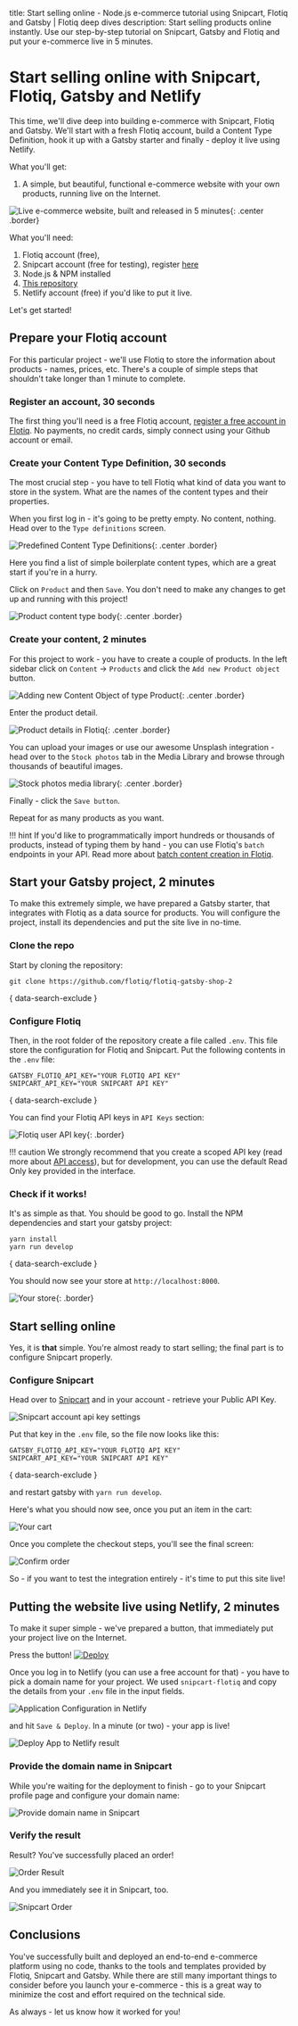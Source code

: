 title: Start selling online - Node.js e-commerce tutorial using Snipcart, Flotiq and Gatsby | Flotiq deep dives
description: Start selling products online instantly. Use our step-by-step tutorial on Snipcart, Gatsby and Flotiq and put your e-commerce live in 5 minutes.

# Start selling online with Snipcart, Flotiq, Gatsby and Netlify

This time, we'll dive deep into building e-commerce with Snipcart, Flotiq and Gatsby. We'll start with a fresh Flotiq account, build a Content Type Definition, hook it up with a Gatsby starter and finally - deploy it live using Netlify.

What you'll get:

1. A simple, but beautiful, functional e-commerce website with your own products, running live on the Internet.

![Live e-commerce website, built and released in 5 minutes](images/snipcart-gatsby-demo/live-website.png){: .center .border}

What you'll need:

1. Flotiq account (free),
2. Snipcart account (free for testing), register [here](https://snipcart.com)
3. Node.js & NPM installed
4. [This repository](https://github.com/flotiq/flotiq-gatsby-shop-2)
5. Netlify account (free) if you'd like to put it live.

Let's get started!

## Prepare your Flotiq account

For this particular project - we'll use Flotiq to store the information about products - names, prices, etc.
There's a couple of simple steps that shouldn't take longer than 1 minute to complete.

### Register an account, 30 seconds
The first thing you'll need is a free Flotiq account, [register a free account in Flotiq](https://editor.flotiq.com/register.html). No payments, no credit cards, simply connect using your Github account or email. 

### Create your Content Type Definition, 30 seconds

The most crucial step - you have to tell Flotiq what kind of data you want to store in the system. What are the names of the content types and their properties. 

When you first log in - it's going to be pretty empty. No content, nothing. Head over to the `Type definitions` screen.

![Predefined Content Type Definitions](images/snipcart-gatsby-demo/predefined-content-type-definitions.png){: .center .border}


Here you find a list of simple boilerplate content types, which are a great start if you're in a hurry. 

Click on `Product` and then `Save`. You don't need to make any changes to get up and running with this project!

![Product content type body](images/snipcart-gatsby-demo/product-content-type-body.png){: .center .border}

### Create your content, 2 minutes

For this project to work - you have to create a couple of products. In the left sidebar click on `Content` → `Products` and click the `Add new Product object` button.

![Adding new Content Object of type Product](images/snipcart-gatsby-demo/adding-new-content-object-of-type-product.png){: .center .border}

Enter the product detail.

![Product details in Flotiq](images/snipcart-gatsby-demo/product-details-in-flotiq.png){: .center .border}

You can upload your images or use our awesome Unsplash integration - head over to the `Stock photos` tab in the Media Library and browse through thousands of beautiful images.

![Stock photos media library](images/snipcart-gatsby-demo/stock-photos-media-library.png){: .center .border}

Finally - click the `Save button`. 

Repeat for as many products as you want.

!!! hint
    If you'd like to programmatically import hundreds or thousands of products, instead of typing them by hand - you can use Flotiq's `batch` endpoints in your API. Read more about [batch content creation in Flotiq](https://flotiq.com/docs/API/content-types/#batch-content-upload).


## Start your Gatsby project, 2 minutes

To make this extremely simple, we have prepared a Gatsby starter, that integrates with Flotiq as a data source for products. You will configure the project, install its dependencies and put the site live in no-time.

### Clone the repo


Start by cloning the repository:

```
git clone https://github.com/flotiq/flotiq-gatsby-shop-2
```
{ data-search-exclude }

### Configure Flotiq

Then, in the root folder of the repository create a file called `.env`. This file store the configuration for Flotiq and Snipcart. Put the following contents in the `.env` file:

```
GATSBY_FLOTIQ_API_KEY="YOUR FLOTIQ API KEY"
SNIPCART_API_KEY="YOUR SNIPCART API KEY"
```
{ data-search-exclude }

You can find your Flotiq API keys in `API Keys` section:

![Flotiq user API key](images/snipcart-gatsby-demo/flotiq-user-api-key.png){: .border}

!!! caution
    We strongly recommend that you create a scoped API key (read more about [API access](../API/index.md)), but for development, you can use the default Read Only key provided in the interface. 
  
### Check if it works!

It's as simple as that. You should be good to go. Install the NPM dependencies and start your gatsby project:

```
yarn install
yarn run develop
```
{ data-search-exclude }

You should now see your store at `http://localhost:8000`.

![Your store](images/snipcart-gatsby-demo/your-store.png){: .border}

## Start selling online

Yes, it is **that** simple. You're almost ready to start selling; the final part is to configure Snipcart properly.

### Configure Snipcart

Head over to [Snipcart](https://snipcart.com) and in your account - retrieve your Public API Key.

![Snipcart account api key settings](images/snipcart-gatsby-demo/upload_73bf9f96f1fadaf960e12e802833a26b.png)

Put that key in the `.env` file, so the file now looks like this:

```
GATSBY_FLOTIQ_API_KEY="YOUR FLOTIQ API KEY"
SNIPCART_API_KEY="YOUR SNIPCART API KEY"
```
{ data-search-exclude }

and restart gatsby with `yarn run develop`.

Here's what you should now see, once you put an item in the cart:

![Your cart](images/snipcart-gatsby-demo/your-cart.png)

Once you complete the checkout steps, you'll see the final screen:

![Confirm order](images/snipcart-gatsby-demo/confirm-order.png)

So - if you want to test the integration entirely - it's time to put this site live!

## Putting the website live using Netlify, 2 minutes

To make it super simple - we've prepared a button, that immediately put your project live on the Internet. 

Press the button!
  [![Deploy](https://www.netlify.com/img/deploy/button.svg)](https://app.netlify.com/start/deploy?repository=https://github.com/flotiq/flotiq-gatsby-shop-2)
  
Once you log in to Netlify (you can use a free account for that) - you have to pick a domain name for your project. 
We used `snipcart-flotiq` and copy the details from your `.env` file in the input fields.

![Application Configuration in Netlify](images/snipcart-gatsby-demo/netlify-deploy.png) 

and hit `Save & Deploy`. In a minute (or two) - your app is live!

![Deploy App to Netlify result](images/snipcart-gatsby-demo/netlify-deploy-preview.png)


### Provide the domain name in Snipcart

While you're waiting for the deployment to finish - go to your Snipcart profile page and configure your domain name:

![Provide domain name in Snipcart](images/snipcart-gatsby-demo/upload_b9ba70e10596a6c60ec648a41eb1ee4c.png)

### Verify the result

Result? You've successfully placed an order! 

![Order Result](images/snipcart-gatsby-demo/ordered.png)


And you immediately see it in Snipcart, too.

![Snipcart Order](images/snipcart-gatsby-demo/snip-ordered.png)


## Conclusions

You've successfully built and deployed an end-to-end e-commerce platform using no code, thanks to the tools and templates provided by Flotiq, Snipcart and Gatsby. While there are still many important things to consider before you launch your e-commerce - this is a great way to minimize the cost and effort required on the technical side.

As always - let us know how it worked for you!
